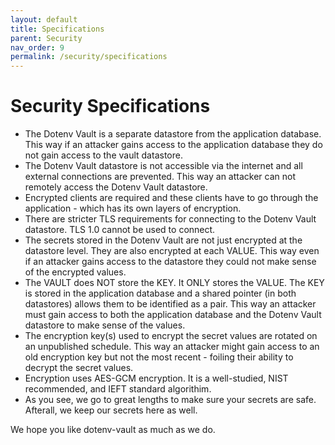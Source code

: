 ```yaml
---
layout: default
title: Specifications
parent: Security
nav_order: 9
permalink: /security/specifications
---
```


# Security Specifications

* The Dotenv Vault is a separate datastore from the application database. This way if an attacker gains access to the application database they do not gain access to the vault datastore.
* The Dotenv Vault datastore is not accessible via the internet and all external connections are prevented. This way an attacker can not remotely access the Dotenv Vault datastore.
* Encrypted clients are required and these clients have to go through the application - which has its own layers of encryption.
* There are stricter TLS requirements for connecting to the Dotenv Vault datastore. TLS 1.0 cannot be used to connect.
* The secrets stored in the Dotenv Vault are not just encrypted at the datastore level. They are also encrypted at each VALUE. This way even if an attacker gains access to the datastore they could not make sense of the encrypted values.
* The VAULT does NOT store the KEY. It ONLY stores the VALUE. The KEY is stored in the application database and a shared pointer (in both datastores) allows them to be identified as a pair. This way an attacker must gain access to both the application database and the Dotenv Vault datastore to make sense of the values.
* The encryption key(s) used to encrypt the secret values are rotated on an unpublished schedule. This way an attacker might gain access to an old encryption key but not the most recent - foiling their ability to decrypt the secret values.
* Encryption uses AES-GCM encryption. It is a well-studied, NIST recommended, and IEFT standard algorithim.
* As you see, we go to great lengths to make sure your secrets are safe. Afterall, we keep our secrets here as well.

We hope you like dotenv-vault as much as we do.
